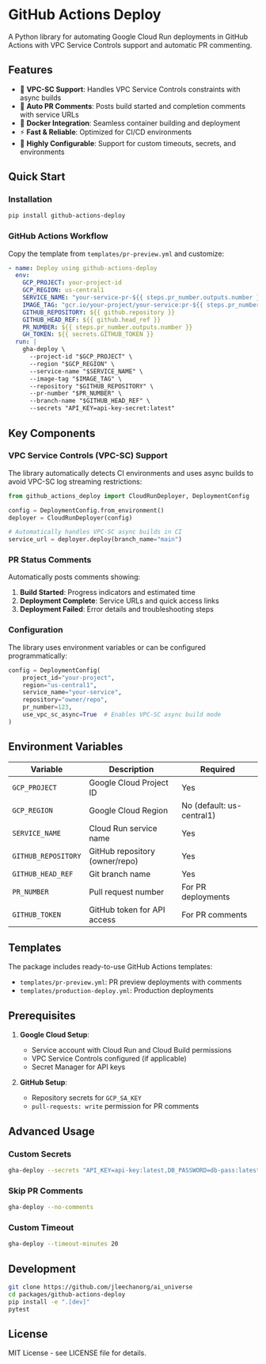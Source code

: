 # GitHub Actions Deploy

A Python library for automating Google Cloud Run deployments in GitHub Actions with VPC Service Controls support and automatic PR commenting.

## Features

- 🚀 **VPC-SC Support**: Handles VPC Service Controls constraints with async builds
- 💬 **Auto PR Comments**: Posts build started and completion comments with service URLs
- 🐳 **Docker Integration**: Seamless container building and deployment
- ⚡ **Fast & Reliable**: Optimized for CI/CD environments
- 🔧 **Highly Configurable**: Support for custom timeouts, secrets, and environments

## Quick Start

### Installation

```bash
pip install github-actions-deploy
```

### GitHub Actions Workflow

Copy the template from `templates/pr-preview.yml` and customize:

```yaml
- name: Deploy using github-actions-deploy
  env:
    GCP_PROJECT: your-project-id
    GCP_REGION: us-central1
    SERVICE_NAME: "your-service-pr-${{ steps.pr_number.outputs.number }}"
    IMAGE_TAG: "gcr.io/your-project/your-service:pr-${{ steps.pr_number.outputs.number }}-${{ github.sha }}"
    GITHUB_REPOSITORY: ${{ github.repository }}
    GITHUB_HEAD_REF: ${{ github.head_ref }}
    PR_NUMBER: ${{ steps.pr_number.outputs.number }}
    GH_TOKEN: ${{ secrets.GITHUB_TOKEN }}
  run: |
    gha-deploy \
      --project-id "$GCP_PROJECT" \
      --region "$GCP_REGION" \
      --service-name "$SERVICE_NAME" \
      --image-tag "$IMAGE_TAG" \
      --repository "$GITHUB_REPOSITORY" \
      --pr-number "$PR_NUMBER" \
      --branch-name "$GITHUB_HEAD_REF" \
      --secrets "API_KEY=api-key-secret:latest"
```

## Key Components

### VPC Service Controls (VPC-SC) Support

The library automatically detects CI environments and uses async builds to avoid VPC-SC log streaming restrictions:

```python
from github_actions_deploy import CloudRunDeployer, DeploymentConfig

config = DeploymentConfig.from_environment()
deployer = CloudRunDeployer(config)

# Automatically handles VPC-SC async builds in CI
service_url = deployer.deploy(branch_name="main")
```

### PR Status Comments

Automatically posts comments showing:

1. **Build Started**: Progress indicators and estimated time
2. **Deployment Complete**: Service URLs and quick access links
3. **Deployment Failed**: Error details and troubleshooting steps

### Configuration

The library uses environment variables or can be configured programmatically:

```python
config = DeploymentConfig(
    project_id="your-project",
    region="us-central1",
    service_name="your-service",
    repository="owner/repo",
    pr_number=123,
    use_vpc_sc_async=True  # Enables VPC-SC async build mode
)
```

## Environment Variables

| Variable | Description | Required |
|----------|-------------|----------|
| `GCP_PROJECT` | Google Cloud Project ID | Yes |
| `GCP_REGION` | Google Cloud Region | No (default: us-central1) |
| `SERVICE_NAME` | Cloud Run service name | Yes |
| `GITHUB_REPOSITORY` | GitHub repository (owner/repo) | Yes |
| `GITHUB_HEAD_REF` | Git branch name | Yes |
| `PR_NUMBER` | Pull request number | For PR deployments |
| `GITHUB_TOKEN` | GitHub token for API access | For PR comments |

## Templates

The package includes ready-to-use GitHub Actions templates:

- `templates/pr-preview.yml`: PR preview deployments with comments
- `templates/production-deploy.yml`: Production deployments

## Prerequisites

1. **Google Cloud Setup**:
   - Service account with Cloud Run and Cloud Build permissions
   - VPC Service Controls configured (if applicable)
   - Secret Manager for API keys

2. **GitHub Setup**:
   - Repository secrets for `GCP_SA_KEY`
   - `pull-requests: write` permission for PR comments

## Advanced Usage

### Custom Secrets

```bash
gha-deploy --secrets "API_KEY=api-key:latest,DB_PASSWORD=db-pass:latest"
```

### Skip PR Comments

```bash
gha-deploy --no-comments
```

### Custom Timeout

```bash
gha-deploy --timeout-minutes 20
```

## Development

```bash
git clone https://github.com/jleechanorg/ai_universe
cd packages/github-actions-deploy
pip install -e ".[dev]"
pytest
```

## License

MIT License - see LICENSE file for details.